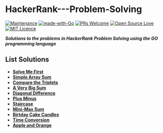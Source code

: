 # HackerRank---Problem-Solving

[![Maintenance](https://img.shields.io/badge/Maintained%3F-yes-green.svg)](https://github.com/rishabh1403/hackerrank-golang-solutions/graphs/commit-activity) [![made-with-Go](https://img.shields.io/badge/Made%20with-Go-blue.svg)](https://golang.org/) [![PRs Welcome](https://img.shields.io/badge/PRs-welcome-brightgreen.svg?style=flat-square)](http://makeapullrequest.com) [![Open Source Love](https://badges.frapsoft.com/os/v1/open-source.svg?v=103)](https://github.com/ellerbrock/open-source-badges/) [![MIT Licence](https://badges.frapsoft.com/os/mit/mit.svg?v=103)](https://opensource.org/licenses/mit-license.php)

***Solutions to the problems in HackerRank Problem Solving using the GO programming language***

## List Solutions
- <a href="https://github.com/abid313/HackerRank---Problem-Solving/blob/main/Solve%20Algorithms/Solve%20Me%20First/main.go"><strong>Solve Me First</strong></a>
- <a href="https://github.com/abid313/HackerRank---Problem-Solving/blob/main/Solve%20Algorithms/Simple%20Array%20Sum/main.go"><strong>Simple Array Sum</strong></a>
- <a href="https://github.com/abid313/HackerRank---Problem-Solving/blob/main/Solve%20Algorithms/Compare%20the%20Triplets/main.go"><strong>Compare the Triplets</strong></a>
- <a href="https://github.com/abid313/HackerRank---Problem-Solving/blob/main/Solve%20Algorithms/A%20Very%20Big%20Sum/main.go"><strong>A Very Big Sum</strong></a>
- <a href="https://github.com/abid313/HackerRank---Problem-Solving/blob/main/Solve%20Algorithms/Diagonal%20Difference/main.go"><strong>Diagonal Difference</strong></a>
- <a href="https://github.com/abid313/HackerRank---Problem-Solving/blob/main/Solve%20Algorithms/Plus%20Minus/main.go"><strong>Plus Minus</strong></a>
- <a href="https://github.com/abid313/HackerRank---Problem-Solving/blob/main/Solve%20Algorithms/Staircase/main.go"><strong>Staircase</strong></a>
- <a href="https://github.com/abid313/HackerRank---Problem-Solving/blob/main/Solve%20Algorithms/Mini-Max%20Sum/main.go"><strong>Mini-Max Sum</strong></a>
- <a href="https://github.com/abid313/HackerRank---Problem-Solving/blob/main/Solve%20Algorithms/Birthday%20Cake%20Candles/main.go"><strong>Birtday Cake Candles</strong></a>
- <a href="https://github.com/abid313/HackerRank---Problem-Solving/blob/main/Solve%20Algorithms/Time%20Conversion/main.go"><strong>Time Conversion</strong></a>
- <a href="https://github.com/abid313/HackerRank---Problem-Solving/blob/main/Solve%20Algorithms/Apple%20and%20Orange/main.go"><strong>Apple and Orange</strong></a>